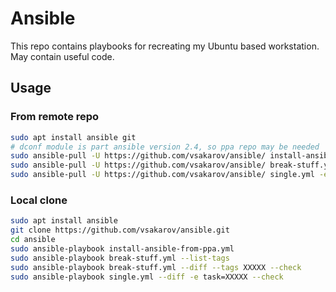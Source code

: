 # Ansible

This repo contains playbooks for recreating my Ubuntu based workstation. May contain useful code.

## Usage


### From remote repo
```bash
sudo apt install ansible git
# dconf module is part ansible version 2.4, so ppa repo may be needed
sudo ansible-pull -U https://github.com/vsakarov/ansible/ install-ansible-from-ppa.yml
sudo ansible-pull -U https://github.com/vsakarov/ansible/ break-stuff.yml --tags XXXXX --check
sudo ansible-pull -U https://github.com/vsakarov/ansible/ single.yml -e task=XXXXX --check
```

### Local clone
```bash
sudo apt install ansible
git clone https://github.com/vsakarov/ansible.git
cd ansible
sudo ansible-playbook install-ansible-from-ppa.yml
sudo ansible-playbook break-stuff.yml --list-tags
sudo ansible-playbook break-stuff.yml --diff --tags XXXXX --check
sudo ansible-playbook single.yml --diff -e task=XXXXX --check
```

